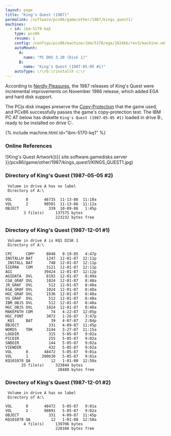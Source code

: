 ```yaml
---
layout: page
title: "King's Quest (1987)"
permalink: /software/pcx86/game/other/1987/kings_quest1/
machines:
  - id: ibm-5170-kq1
    type: pcx86
    resume: 1
    config: /configs/pcx86/machine/ibm/5170/ega/1024kb/rev3/machine.xml
    autoMount:
      A:
        name: "PC DOS 3.30 (Disk 1)"
      B:
        name: "King's Quest (1987-05-05 #1)"
    autoType: \r\rb:\rinstallh c:\r
---
```


According to [Nerdly Pleasures](http://nerdlypleasures.blogspot.com/2017/04/the-evolution-of-kings-quest.html), the 1987 releases of
King's Quest were incremental improvements on November 1986 release, which added EGA and hard disk support.

The PCjs disk images preserve the [Copy-Protection](#copy-protection) that the game used, and PCx86 successfully passes the game's
copy-protection test.  The IBM PC AT below has diskette `King's Quest (1987-05-05 #1)` loaded in drive B:, ready to be installed on drive C:.

{% include machine.html id="ibm-5170-kq1" %}

### Online References

![King's Quest Artwork]({{ site.software.gamedisks.server }}/pcx86/game/other/1987/kings_quest1/KINGS_QUEST1.jpg)

### Directory of King's Quest (1987-05-05 #2)

     Volume in drive A has no label
     Directory of A:\

    VOL      0       46735  11-13-86  11:10a
    VOL      2       90501  11-13-86  11:12a
    OBJECT             339  10-09-86   1:45p
            3 file(s)     137575 bytes
                          223232 bytes free

### Directory of King's Quest (1987-12-01 #1)

     Volume in drive A is KQ1 DISK 1
     Directory of A:\

    CPC      COM*     8048   9-19-85   4:47p
    INSTALLH BAT      1247  12-01-87  12:11p
    _INSTALL BAT       748  12-01-87  12:11p
    SIERRA   COM      3121  12-01-87  12:11p
    AGI              39424  12-01-87  12:12p
    AGIDATA  OVL      8192  12-01-87   8:49a
    CGA_GRAF OVL      1024  12-01-87   8:48a
    JR_GRAF  OVL       512  12-01-87   8:48a
    EGA_GRAF OVL      1024  12-01-87   8:48a
    HGC_GRAF OVL      1536  12-01-87   8:48a
    VG_GRAF  OVL       512  12-01-87   8:48a
    IBM_OBJS OVL       512  12-01-87   8:48a
    HGC_OBJS OVL      1024  12-01-87   8:48a
    MAKEPATH COM        74   4-22-87  12:05p
    HGC_FONT          3072   1-26-87   3:47p
    _KQ1     BAT        39   4-07-87   2:04p
    OBJECT             331   4-09-87  11:45p
    WORDS    TOK      3144   3-27-87  11:15a
    LOGDIR             315   5-05-87   9:02a
    PICDIR             255   5-05-87   9:02a
    SNDDIR             144   5-05-87   9:02a
    VIEWDIR            432   5-05-87   9:02a
    VOL      0       48472   5-05-87   9:01a
    VOL      1      200630   5-05-87   9:01a
    KQ101078 QA         12   1-01-80  12:50a
           25 file(s)     323844 bytes
                           20480 bytes free

### Directory of King's Quest (1987-12-01 #2)

     Volume in drive A has no label
     Directory of A:\

    VOL      0       48472   5-05-87   9:01a
    VOL      2       90891   5-05-87   9:02a
    OBJECT             331   4-09-87  11:45p
    KQ101078 QA         12   1-01-80  12:50a
            4 file(s)     139706 bytes
                          220160 bytes free

